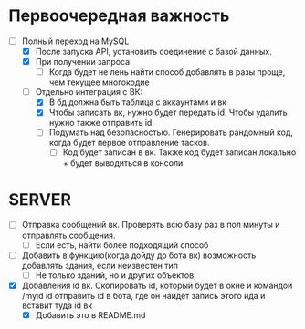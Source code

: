 # Первоочередная важность
- [ ] Полный переход на MySQL
	- [x] После запуска API, установить соединение с базой данных.
	- [x] При получении запроса:
		- [ ] Когда будет не лень найти способ добавлять в разы проще, чем текущее многокодие
	- [ ] Отдельно интеграция с ВК:
		- [x] В бд должна быть таблица с аккаунтами и вк
		- [x] Чтобы записать вк, нужно будет передать id. Чтобы удалить нужно также отправить id.
		- [ ] Подумать над безопасностью. Генерировать рандомный код, когда будет первое отправление тасков.
			- [ ] Код будет записан в вк. Также код будет записан локально + будет выводиться в консоли
	
# SERVER
- [ ] Отправка сообщений вк. Проверять всю базу раз в пол минуты и отправлять сообщения.
	- [ ] Если есть, найти более подходящий способ
- [ ] Добавить в функцию(когда дойду до бота вк) возможность добавлять здания, если неизвестен тип
	- [ ] Не только зданий, но и других объектов
- [x] Добавления id вк. Скопировать id, который будет в окне и командой /myid id отправить id в бота, где он найдёт запись этого ида и вставит туда id вк
	- [x] Добавить это в README.md
